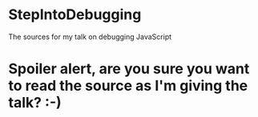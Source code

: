 # StepIntoDebugging
The sources for my talk on debugging JavaScript

# Spoiler alert, are you sure you want to read the source as I'm giving the talk? :-)
